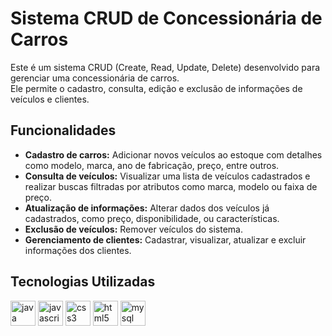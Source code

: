 # Sistema CRUD de Concessionária de Carros

Este é um sistema CRUD (Create, Read, Update, Delete) desenvolvido para gerenciar uma concessionária de carros. </br>
Ele permite o cadastro, consulta, edição e exclusão de informações de veículos e clientes.

## Funcionalidades

- **Cadastro de carros:** Adicionar novos veículos ao estoque com detalhes como modelo, marca, ano de fabricação, preço, entre outros.
- **Consulta de veículos:** Visualizar uma lista de veículos cadastrados e realizar buscas filtradas por atributos como marca, modelo ou faixa de preço.
- **Atualização de informações:** Alterar dados dos veículos já cadastrados, como preço, disponibilidade, ou características.
- **Exclusão de veículos:** Remover veículos do sistema.
- **Gerenciamento de clientes:** Cadastrar, visualizar, atualizar e excluir informações dos clientes.

## Tecnologias Utilizadas

<div align="left">
  <img src="https://cdn.jsdelivr.net/gh/devicons/devicon/icons/java/java-original.svg" height="40" alt="java logo"  />
  <img src="https://cdn.jsdelivr.net/gh/devicons/devicon/icons/javascript/javascript-original.svg" height="40" alt="javascript logo"  />
  <img src="https://cdn.jsdelivr.net/gh/devicons/devicon/icons/css3/css3-original.svg" height="40" alt="css3 logo"  />
  <img src="https://cdn.jsdelivr.net/gh/devicons/devicon/icons/html5/html5-original.svg" height="40" alt="html5 logo"  />
  <img src="https://cdn.jsdelivr.net/gh/devicons/devicon/icons/mysql/mysql-original.svg" height="40" alt="mysql logo"  />
</div>

###





